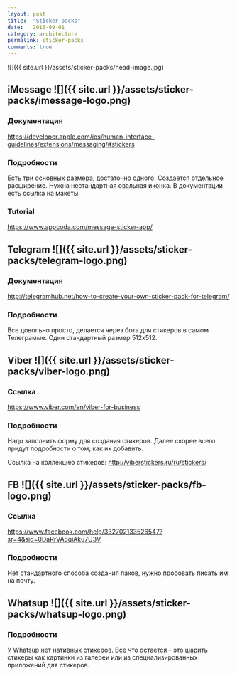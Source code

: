 ```yaml
---
layout: post
title:  "Sticker packs"
date:   2016-09-01
category: architecture
permalink: sticker-packs
comments: true
---
```


![]({{ site.url }}/assets/sticker-packs/head-image.jpg)



## iMessage ![]({{ site.url }}/assets/sticker-packs/imessage-logo.png)

### Документация
<https://developer.apple.com/ios/human-interface-guidelines/extensions/messaging/#stickers>

### Подробности
Есть три основных размера, достаточно одного. Создается отдельное расширение. Нужна нестандартная овальная иконка. В документации есть ссылка на макеты.

### Tutorial
<https://www.appcoda.com/message-sticker-app/>

## Telegram ![]({{ site.url }}/assets/sticker-packs/telegram-logo.png)

### Документация
<http://telegramhub.net/how-to-create-your-own-sticker-pack-for-telegram/>

### Подробности
Все довольно просто, делается через бота для стикеров в самом Телеграмме. Один стандартный размер 512х512.

## Viber ![]({{ site.url }}/assets/sticker-packs/viber-logo.png)

### Ссылка
<https://www.viber.com/en/viber-for-business>

### Подробности
Надо заполнить форму для создания стикеров. Далее скорее всего придут подробности о том, как их добавить.

Ссылка на коллекцию стикеров: <http://viberstickers.ru/ru/stickers/>

## FB ![]({{ site.url }}/assets/sticker-packs/fb-logo.png)

### Ссылка
<https://www.facebook.com/help/332702133526547?sr=4&sid=0DaRrVA5qiAku7U3V>

### Подробности
Нет стандартного способа создания паков, нужно пробовать писать им на почту.

## Whatsup ![]({{ site.url }}/assets/sticker-packs/whatsup-logo.png)

### Подробности
У Whatsup нет нативных стикеров. Все что остается - это шарить стикеры как картинки из галереи или из специализированных приложений для стикеров.
